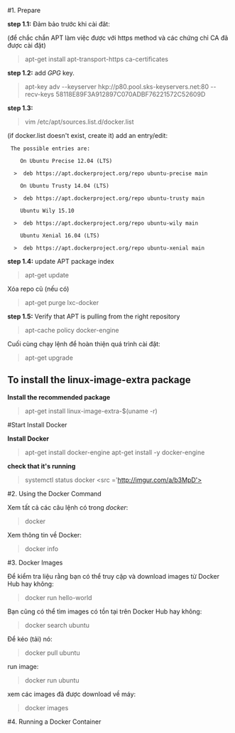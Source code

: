 #1. Prepare

**step 1.1:** Đảm bảo trước khi cài đăt:

(để chắc chắn APT làm việc được với https method và các chứng chỉ CA đã được cài đặt)
> apt-get install apt-transport-https ca-certificates

**step 1.2:** add *GPG* key.

> apt-key adv --keyserver hkp://p80.pool.sks-keyservers.net:80 --recv-keys 58118E89F3A912897C070ADBF76221572C52609D

**step 1.3:**

> vim /etc/apt/sources.list.d/docker.list

(if docker.list doesn't exist, create it)
 add an entry/edit:
```
 The possible entries are:

    On Ubuntu Precise 12.04 (LTS)

  >  deb https://apt.dockerproject.org/repo ubuntu-precise main

    On Ubuntu Trusty 14.04 (LTS)

  >  deb https://apt.dockerproject.org/repo ubuntu-trusty main

    Ubuntu Wily 15.10

  >  deb https://apt.dockerproject.org/repo ubuntu-wily main

    Ubuntu Xenial 16.04 (LTS)

  >  deb https://apt.dockerproject.org/repo ubuntu-xenial main
```

**step 1.4:**  update APT package index

> apt-get update

Xóa repo cũ (nếu có)

> apt-get purge lxc-docker

**step 1.5:** Verify that APT is pulling from the right repository

> apt-cache policy docker-engine

Cuối cùng chạy lệnh để hoàn thiện quá trình cài đặt:

> apt-get upgrade

## To install the linux-image-extra package

**Install the recommended package**

> apt-get install linux-image-extra-$(uname -r)

#Start Install Docker

**Install Docker**

> apt-get install docker-engine
> apt-get install -y docker-engine

**check that it's running**

> systemctl status docker
<src ='http://imgur.com/a/b3MpD'>

#2. Using the Docker Command

Xem tất cả các câu lệnh có trong *docker*:

>  docker

Xem thông tin về Docker:

> docker info

#3. Docker Images

Để kiểm tra liệu rằng bạn có thể truy cập và download images từ Docker Hub hay không:

> docker run hello-world

Bạn cũng có thể tìm images có tồn tại trên Docker Hub hay không:

> docker search ubuntu

Để kéo (tải) nó:

> docker pull ubuntu

run image:

> docker run ubuntu

xem các images đã được download về máy:

> docker images

#4. Running a Docker Container
